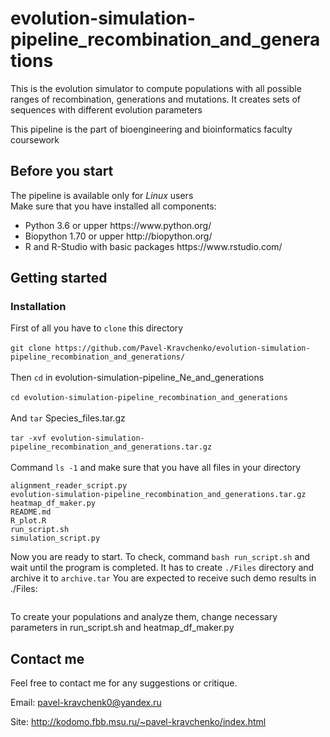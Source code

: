 # evolution-simulation-pipeline_recombination_and_generations
This is the evolution simulator to compute populations with all possible ranges of recombination, generations and mutations. It creates sets of sequences with different evolution parameters

This pipeline is the part of bioengineering and bioinformatics faculty coursework


## Before you start

The pipeline is available only for <i>Linux</i> users </br>
Make sure that you have installed all components:
<ul>
<li>Python 3.6 or upper https://www.python.org/
<li>Biopython 1.70 or upper http://biopython.org/
<li>R and R-Studio with basic packages https://www.rstudio.com/
</ul>


## Getting started

### Installation

First of all you have to ```clone``` this directory</br></br>
```git clone https://github.com/Pavel-Kravchenko/evolution-simulation-pipeline_recombination_and_generations/```</br></br>
Then ```cd``` in evolution-simulation-pipeline_Ne_and_generations</br></br>
```cd evolution-simulation-pipeline_recombination_and_generations```</br></br>
And ```tar``` Species_files.tar.gz</br></br>
```tar -xvf evolution-simulation-pipeline_recombination_and_generations.tar.gz```</br></br>
Command ```ls -1``` and make sure that you have all files in your directory
```
alignment_reader_script.py
evolution-simulation-pipeline_recombination_and_generations.tar.gz
heatmap_df_maker.py
README.md
R_plot.R
run_script.sh
simulation_script.py
```
Now you are ready to start.
To check, command 
```bash run_script.sh``` and wait until the program is completed.
It has to create ``./Files`` directory and archive it to ``archive.tar``
You are expected to receive such demo results in ./Files:

```

```
To create your populations and analyze them, change necessary parameters in run_script.sh and heatmap_df_maker.py


## Contact me

Feel free to contact me for any suggestions or critique.

Email: pavel-kravchenk0@yandex.ru 

Site: http://kodomo.fbb.msu.ru/~pavel-kravchenko/index.html 


